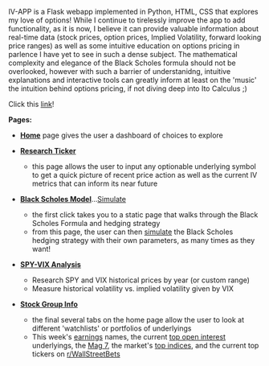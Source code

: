 IV-APP is a Flask webapp implemented in Python, HTML, CSS that explores my love of options! While I continue to tirelessly improve the app to add functionality, as it is now, I believe it can provide valuable information about real-time data (stock prices, option prices, Implied Volatility, forward looking price ranges) as well as some intuitive education on options pricing in parlence I have yet to see in such a dense subject. The mathematical complexity and elegance of the Black Scholes formula should not be overlooked, however with such a barrier of understanidng, intuitive explanations and interactive tools can greatly inform at least on the 'music' the intuition behind options pricing, if not diving deep into Ito Calculus ;)

Click this [link](https://iv-app-1408b00f8e09.herokuapp.com/)! 


__Pages:__

- [__Home__](https://iv-app-1408b00f8e09.herokuapp.com/) page gives the user a dashboard of choices to explore

  
  
- [__Research Ticker__](https://iv-app-1408b00f8e09.herokuapp.com/ticker/SPY)
  
  - this page allows the user to input any optionable underlying symbol to get a quick picture of recent price action as well as the current IV metrics that can inform its near future



- [__Black Scholes Model__](https://iv-app-1408b00f8e09.herokuapp.com/bsm)...[Simulate](https://iv-app-1408b00f8e09.herokuapp.com/bsm/sim/.2/100/100/.05/50/weekly)
  
  - the first click takes you to a static page that walks through the Black Scholes Formula and hedging strategy
  - from this page, the user can then [simulate](https://iv-app-1408b00f8e09.herokuapp.com/bsm/sim/.2/100/100/.05/50/weekly) the Black Scholes hedging strategy with their own parameters, as many times as they want!


- [__SPY-VIX Analysis__](https://iv-app-1408b00f8e09.herokuapp.com/spyvixhome)
  
  - Research SPY and VIX historical prices by year (or custom range)
  - Measure historical volatility vs. implied volatility given by VIX




- [__Stock Group Info__](https://iv-app-1408b00f8e09.herokuapp.com/top/earnings)
  
  - the final several tabs on the home page allow the user to look at different 'watchlists' or portfolios of underlyings
  - This week's [earnings](https://iv-app-1408b00f8e09.herokuapp.com/top/earnings) names, the current [top open interest](https://iv-app-1408b00f8e09.herokuapp.com/top/oi) underlyings, the [Mag 7](https://iv-app-1408b00f8e09.herokuapp.com/top/mag7), the market's [top indices](https://iv-app-1408b00f8e09.herokuapp.com/top/indices), and the current top tickers on [r/WallStreetBets](https://iv-app-1408b00f8e09.herokuapp.com/top/reddit)

